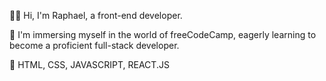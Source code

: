 👋🏾 Hi, I'm Raphael, a front-end developer.

🌳 I'm immersing myself in the world of freeCodeCamp, eagerly learning to become a proficient full-stack developer.

🧰 HTML, CSS, JAVASCRIPT, REACT.JS


<!---
RaphaelIsaiah/RaphaelIsaiah is a ✨ special ✨ repository because its `README.md` (this file) appears on your GitHub profile.
You can click the Preview link to take a look at your changes.
--->
